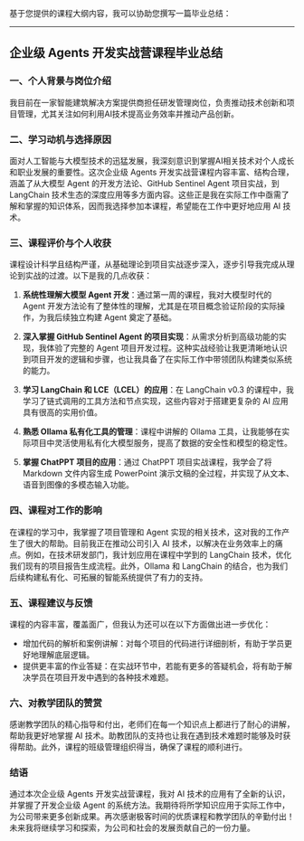 基于您提供的课程大纲内容，我可以协助您撰写一篇毕业总结：

---

## 企业级 Agents 开发实战营课程毕业总结

### 一、个人背景与岗位介绍
我目前在一家智能建筑解决方案提供商担任研发管理岗位，负责推动技术创新和项目管理，尤其关注如何利用AI技术提高业务效率并推动产品创新。

### 二、学习动机与选择原因
面对人工智能与大模型技术的迅猛发展，我深刻意识到掌握AI相关技术对个人成长和职业发展的重要性。这次企业级 Agents 开发实战营课程内容丰富、结构合理，涵盖了从大模型 Agent 的开发方法论、GitHub Sentinel Agent 项目实战，到 LangChain 技术生态的深度应用等多方面内容。这些正是我在实际工作中亟需了解和掌握的知识体系，因而我选择参加本课程，希望能在工作中更好地应用 AI 技术。

### 三、课程评价与个人收获
课程设计科学且结构严谨，从基础理论到项目实战逐步深入，逐步引导我完成从理论到实战的过渡。以下是我的几点收获：

1. **系统性理解大模型 Agent 开发**：通过第一周的课程，我对大模型时代的 Agent 开发方法论有了整体性的理解，尤其是在项目概念验证阶段的实际操作，为我后续独立构建 Agent 奠定了基础。
  
2. **深入掌握 GitHub Sentinel Agent 的项目实现**：从需求分析到高级功能的实现，我体验了完整的 Agent 项目开发过程。这种实战经验让我更清晰地认识到项目开发的逻辑和步骤，也让我具备了在实际工作中带领团队构建类似系统的能力。

3. **学习 LangChain 和 LCE（LCEL）的应用**：在 LangChain v0.3 的课程中，我学习了链式调用的工具方法和节点实现，这些内容对于搭建更复杂的 AI 应用具有很高的实用价值。

4. **熟悉 Ollama 私有化工具的管理**：课程中讲解的 Ollama 工具，让我能够在实际项目中灵活使用私有化大模型服务，提高了数据的安全性和模型的稳定性。

5. **掌握 ChatPPT 项目的应用**：通过 ChatPPT 项目实战课程，我学会了将 Markdown 文件内容生成 PowerPoint 演示文稿的全过程，并实现了从文本、语音到图像的多模态输入功能。

### 四、课程对工作的影响
在课程的学习中，我掌握了项目管理和 Agent 实现的相关技术，这对我的工作产生了很大的帮助。目前我正在推动公司引入 AI 技术，以解决在业务效率上的痛点。例如，在技术研发部门，我计划应用在课程中学到的 LangChain 技术，优化我们现有的项目报告生成流程。此外，Ollama 和 LangChain 的结合，也为我们后续构建私有化、可拓展的智能系统提供了有力的支持。

### 五、课程建议与反馈
课程的内容丰富，覆盖面广，但我认为还可以在以下方面做出进一步优化：

- 增加代码的解析和案例讲解：对每个项目的代码进行详细剖析，有助于学员更好地理解底层逻辑。
- 提供更丰富的作业答疑：在实战环节中，若能有更多的答疑机会，将有助于解决学员在项目开发中遇到的各种技术难题。

### 六、对教学团队的赞赏
感谢教学团队的精心指导和付出，老师们在每一个知识点上都进行了耐心的讲解，帮助我更好地掌握 AI 技术。助教团队的支持也让我在遇到技术难题时能够及时获得帮助。此外，课程的班级管理组织得当，确保了课程的顺利进行。

### 结语
通过本次企业级 Agents 开发实战营课程，我对 AI 技术的应用有了全新的认识，并掌握了开发企业级 Agent 的系统方法。我期待将所学知识应用于实际工作中，为公司带来更多创新成果。再次感谢极客时间的优质课程和教学团队的辛勤付出！未来我将继续学习和探索，为公司和社会的发展贡献自己的一份力量。
